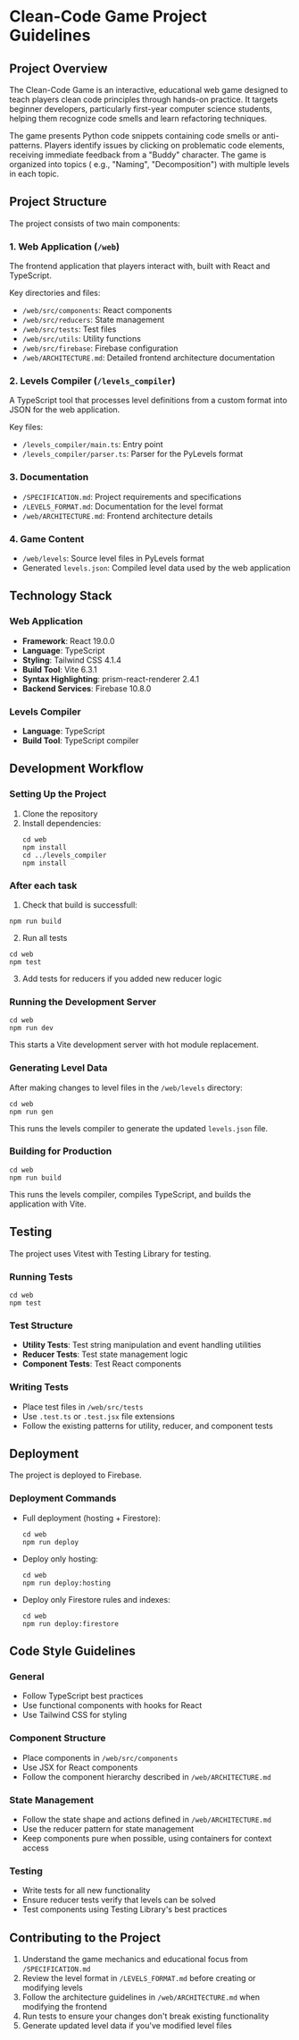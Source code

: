 # Clean-Code Game Project Guidelines

## Project Overview

The Clean-Code Game is an interactive, educational web game designed to teach players clean code principles through
hands-on practice. It targets beginner developers, particularly first-year computer science students, helping them
recognize code smells and learn refactoring techniques.

The game presents Python code snippets containing code smells or anti-patterns. Players identify issues by clicking on
problematic code elements, receiving immediate feedback from a "Buddy" character. The game is organized into topics (
e.g., "Naming", "Decomposition") with multiple levels in each topic.

## Project Structure

The project consists of two main components:

### 1. Web Application (`/web`)

The frontend application that players interact with, built with React and TypeScript.

Key directories and files:

- `/web/src/components`: React components
- `/web/src/reducers`: State management
- `/web/src/tests`: Test files
- `/web/src/utils`: Utility functions
- `/web/src/firebase`: Firebase configuration
- `/web/ARCHITECTURE.md`: Detailed frontend architecture documentation

### 2. Levels Compiler (`/levels_compiler`)

A TypeScript tool that processes level definitions from a custom format into JSON for the web application.

Key files:

- `/levels_compiler/main.ts`: Entry point
- `/levels_compiler/parser.ts`: Parser for the PyLevels format

### 3. Documentation

- `/SPECIFICATION.md`: Project requirements and specifications
- `/LEVELS_FORMAT.md`: Documentation for the level format
- `/web/ARCHITECTURE.md`: Frontend architecture details

### 4. Game Content

- `/web/levels`: Source level files in PyLevels format
- Generated `levels.json`: Compiled level data used by the web application

## Technology Stack

### Web Application

- **Framework**: React 19.0.0
- **Language**: TypeScript
- **Styling**: Tailwind CSS 4.1.4
- **Build Tool**: Vite 6.3.1
- **Syntax Highlighting**: prism-react-renderer 2.4.1
- **Backend Services**: Firebase 10.8.0

### Levels Compiler

- **Language**: TypeScript
- **Build Tool**: TypeScript compiler

## Development Workflow

### Setting Up the Project

1. Clone the repository
2. Install dependencies:
   ```
   cd web
   npm install
   cd ../levels_compiler
   npm install
   ```

### After each task

1. Check that build is successfull:

```cd web
npm run build
```

2. Run all tests

```
cd web
npm test
```

3. Add tests for reducers if you added new reducer logic

### Running the Development Server

```
cd web
npm run dev
```

This starts a Vite development server with hot module replacement.

### Generating Level Data

After making changes to level files in the `/web/levels` directory:

```
cd web
npm run gen
```

This runs the levels compiler to generate the updated `levels.json` file.

### Building for Production

```
cd web
npm run build
```

This runs the levels compiler, compiles TypeScript, and builds the application with Vite.

## Testing

The project uses Vitest with Testing Library for testing.

### Running Tests

```
cd web
npm test
```

### Test Structure

- **Utility Tests**: Test string manipulation and event handling utilities
- **Reducer Tests**: Test state management logic
- **Component Tests**: Test React components

### Writing Tests

- Place test files in `/web/src/tests`
- Use `.test.ts` or `.test.jsx` file extensions
- Follow the existing patterns for utility, reducer, and component tests

## Deployment

The project is deployed to Firebase.

### Deployment Commands

- Full deployment (hosting + Firestore):
  ```
  cd web
  npm run deploy
  ```

- Deploy only hosting:
  ```
  cd web
  npm run deploy:hosting
  ```

- Deploy only Firestore rules and indexes:
  ```
  cd web
  npm run deploy:firestore
  ```

## Code Style Guidelines

### General

- Follow TypeScript best practices
- Use functional components with hooks for React
- Use Tailwind CSS for styling

### Component Structure

- Place components in `/web/src/components`
- Use JSX for React components
- Follow the component hierarchy described in `/web/ARCHITECTURE.md`

### State Management

- Follow the state shape and actions defined in `/web/ARCHITECTURE.md`
- Use the reducer pattern for state management
- Keep components pure when possible, using containers for context access

### Testing

- Write tests for all new functionality
- Ensure reducer tests verify that levels can be solved
- Test components using Testing Library's best practices

## Contributing to the Project

1. Understand the game mechanics and educational focus from `/SPECIFICATION.md`
2. Review the level format in `/LEVELS_FORMAT.md` before creating or modifying levels
3. Follow the architecture guidelines in `/web/ARCHITECTURE.md` when modifying the frontend
4. Run tests to ensure your changes don't break existing functionality
5. Generate updated level data if you've modified level files